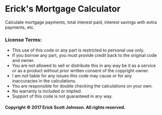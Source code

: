 # Erick's Mortgage Calculator
Calculate mortgage payments, total interest paid, interest savings with extra payments, etc.

### License Terms:

* This use of this code or any part is restricted to personal use only.
* If you borrow any part, you must provide credit back to the original code and owner.
* You are not allowed to sell or distribute this in any way be it as a service or as a product without prior written consent of the copyright owner.
* I am not liable for any issues this code may cause or for any inaccuracies in the calculations.
* You are responsible for double checking the calculations on your own.
* No warranty is included or implied.
* Support of this code is not guaranteed in any way.

#### Copyright © 2017 Erick Scott Johnson. All rights reserved.
